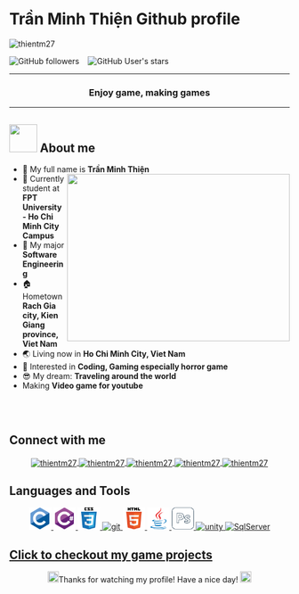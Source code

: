 <h1 align="left">Trần Minh Thiện Github profile</h1>
<img src="https://komarev.com/ghpvc/?username=thientm27&label=Profile%20views&color=0e75b6&style=flat" alt="thientm27"
    style="margin-right: 1%;" />

<img alt="GitHub followers" src="https://img.shields.io/github/followers/thientm27?style=social"> &nbsp;&nbsp;
<img alt="GitHub User's stars" src="https://img.shields.io/github/stars/thientm27?style=social"> &nbsp;&nbsp;

<hr/>
<h3 align="center">Enjoy game, making games</h3>
<hr/>

## <img src="https://raw.githubusercontent.com/nixin72/nixin72/master/wave.gif" width="50px" height="50px"></img> About me

- :ticket: My full name is **Trần Minh Thiện** <img src="https://c.tenor.com/Qj-ntiXKOjcAAAAC/bts-travel.gif" width="400px" height="300px" align="right"/>
- :school: Currently student at **FPT University - Ho Chi Minh City Campus**
- :briefcase: My major **Software Engineering**
- :house: Hometown **Rach Gia city, Kien Giang province, Viet Nam**
- :earth_asia: Living now in **Ho Chi Minh City, Viet Nam**
- :monocle_face: Interested in **Coding, Gaming especially horror game**
- :sunglasses: My dream: **Traveling around the world**
- Making **Video game for youtube**
<br/>
<br/>

## Connect with me

<p align="center">
    <a href="https://linkedin.com/in/thientran-denk" target="blank">
            <img align="center"
            src="https://raw.githubusercontent.com/rahuldkjain/github-profile-readme-generator/master/src/images/icons/Social/linked-in-alt.svg"
            alt="thientm27" height="30" width="40" />
    </a>
    <a href="https://fb.com/denktieu" target="blank">
            <img align="center"
            src="https://raw.githubusercontent.com/rahuldkjain/github-profile-readme-generator/master/src/images/icons/Social/facebook.svg"
            alt="thientm27" height="30" width="40" />
    </a>
    <a href="https://www.youtube.com/c/DenKhoTieu6969" target="blank">
            <img align="center"
            src="https://raw.githubusercontent.com/rahuldkjain/github-profile-readme-generator/master/src/images/icons/Social/youtube.svg"
            alt="thientm27" height="30" width="40" />
    </a>
     <a href="https://instagram.com/denkhotieu" target="blank">
             <img align="center"
             src="https://raw.githubusercontent.com/rahuldkjain/github-profile-readme-generator/master/src/images/icons/Social/instagram.svg" 
             alt="thientm27" height="30" width="40" />
     </a>
    <a href="https://stackoverflow.com/users/20026352/trần-minh-thiện" target="blank">
            <img align="center"
            src="https://raw.githubusercontent.com/rahuldkjain/github-profile-readme-generator/master/src/images/icons/Social/stack-overflow.svg" 
            alt="thientm27" height="30" width="40" />
    </a>
</p>

## Languages and Tools

<p align="center">
    <a href="https://www.cprogramming.com/" target="_blank" rel="noreferrer">
        <img src="https://raw.githubusercontent.com/devicons/devicon/master/icons/c/c-original.svg" alt="c" width="40"
            height="40" />
    </a>
    <a href="https://www.w3schools.com/cs/" target="_blank" rel="noreferrer">
        <img src="https://raw.githubusercontent.com/devicons/devicon/master/icons/csharp/csharp-original.svg"
            alt="csharp" width="40" height="40" />
    </a>
    <a href="https://www.w3schools.com/css/" target="_blank" rel="noreferrer">
        <img src="https://raw.githubusercontent.com/devicons/devicon/master/icons/css3/css3-original-wordmark.svg"
            alt="css3" width="40" height="40" />
    </a>
    <a href="https://git-scm.com/" target="_blank" rel="noreferrer">
        <img src="https://www.vectorlogo.zone/logos/git-scm/git-scm-icon.svg" alt="git" width="40" height="40" />
    </a>
    <a href="https://www.w3.org/html/" target="_blank" rel="noreferrer">
        <img src="https://raw.githubusercontent.com/devicons/devicon/master/icons/html5/html5-original-wordmark.svg"
            alt="html5" width="40" height="40" />
    </a>
    <a href="https://www.java.com" target="_blank" rel="noreferrer">
        <img src="https://raw.githubusercontent.com/devicons/devicon/master/icons/java/java-original.svg" alt="java"
            width="40" height="40" />
    </a>
    <a href="https://www.photoshop.com/en" target="_blank" rel="noreferrer">
        <img src="https://raw.githubusercontent.com/devicons/devicon/master/icons/photoshop/photoshop-line.svg"
            alt="photoshop" width="40" height="40" />
    </a>
    <a href="https://unity.com/" target="_blank" rel="noreferrer">
        <img src="https://www.vectorlogo.zone/logos/unity3d/unity3d-icon.svg" alt="unity" width="40" height="40" />
    </a>
    <a href="https://www.microsoft.com/en-us/sql-server" target="_blank" rel="noreferrer">
        <img src="https://agitech.com.vn/images/sql.png" alt="SqlServer" width="40" height="40" />
    </a>
</p>

## <a href="https://github.com/thientm27/Game-Projects" target="_blank" rel="noreferrer"> Click to checkout my game projects </a>

<div align="center">
    <img src="https://media2.giphy.com/media/TLsA7ndG3TRgnFssUi/giphy.gif?cid=6c09b952g7htcq5jaw3txudizixenv0bpqxtj5xkvolw80bu&rid=giphy.gif&ct=s" width="20px" height="20px" />Thanks for watching my profile! Have a nice day! <img src="https://media2.giphy.com/media/TLsA7ndG3TRgnFssUi/giphy.gif?cid=6c09b952g7htcq5jaw3txudizixenv0bpqxtj5xkvolw80bu&rid=giphy.gif&ct=s" width="20px" height="20px"/>
</div>
